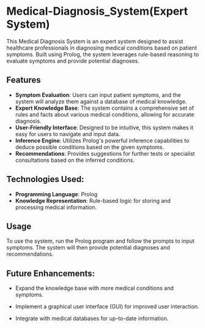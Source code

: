# Medical-Diagnosis_System(Expert System)
This Medical Diagnosis System is an expert system designed to assist healthcare professionals in diagnosing medical conditions based on patient symptoms. Built using Prolog, the system leverages rule-based reasoning to evaluate symptoms and provide potential diagnoses.

## Features
* **Symptom Evaluation**: Users can input patient symptoms, and the system will analyze them against a database of medical knowledge.
* **Expert Knowledge Base**: The system contains a comprehensive set of rules and facts about various medical conditions, allowing for accurate diagnosis.
* **User-Friendly Interface**: Designed to be intuitive, this system makes it easy for users to navigate and input data.
* **Inference Engine**: Utilizes Prolog's powerful inference capabilities to deduce possible conditions based on the given symptoms.
* **Recommendations**: Provides suggestions for further tests or specialist consultations based on the inferred conditions.

## Technologies Used:
* **Programming Language**: Prolog 
* **Knowledge Representation**: Rule-based logic for storing and processing medical information.

## Usage
To use the system, run the Prolog program and follow the prompts to input symptoms. The system will then provide potential diagnoses and recommendations.

## Future Enhancements:
* Expand the knowledge base with more medical conditions and symptoms.
  
* Implement a graphical user interface (GUI) for improved user interaction.
  
* Integrate with medical databases for up-to-date information.
